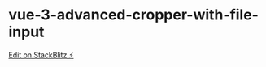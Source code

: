 # vue-3-advanced-cropper-with-file-input

[Edit on StackBlitz ⚡️](https://stackblitz.com/edit/vue-vws8ao)